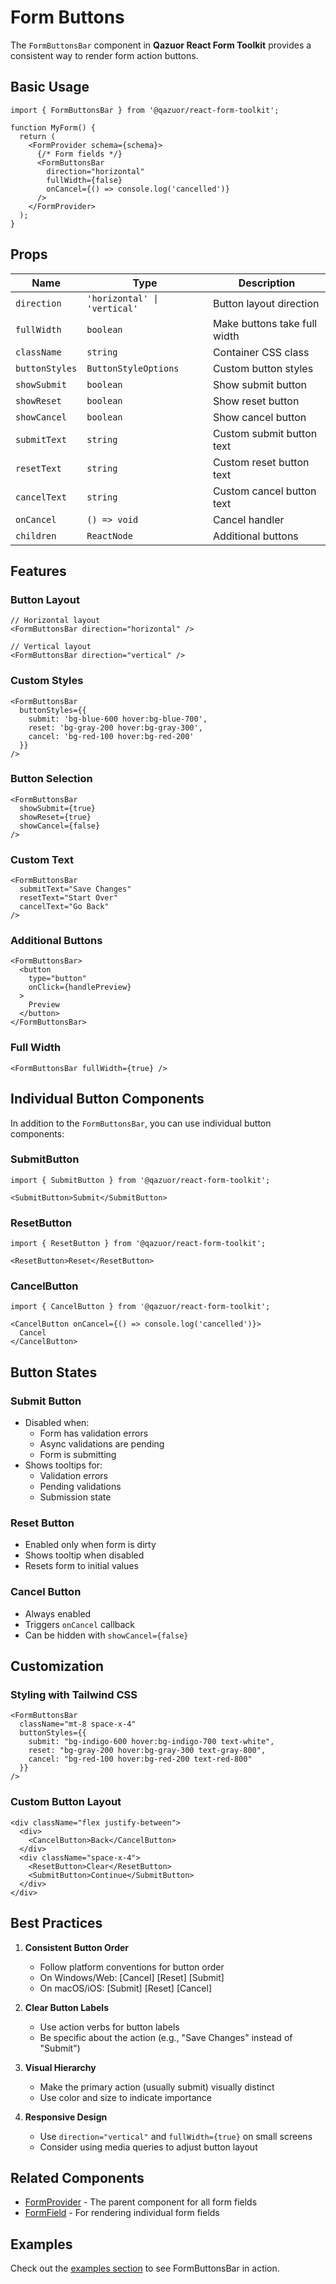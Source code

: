 # Form Buttons

The `FormButtonsBar` component in **Qazuor React Form Toolkit** provides a consistent way to render form action buttons.

## Basic Usage

```tsx
import { FormButtonsBar } from '@qazuor/react-form-toolkit';

function MyForm() {
  return (
    <FormProvider schema={schema}>
      {/* Form fields */}
      <FormButtonsBar
        direction="horizontal"
        fullWidth={false}
        onCancel={() => console.log('cancelled')}
      />
    </FormProvider>
  );
}
```

## Props

| Name | Type | Description |
|------|------|-------------|
| `direction` | `'horizontal' \| 'vertical'` | Button layout direction |
| `fullWidth` | `boolean` | Make buttons take full width |
| `className` | `string` | Container CSS class |
| `buttonStyles` | `ButtonStyleOptions` | Custom button styles |
| `showSubmit` | `boolean` | Show submit button |
| `showReset` | `boolean` | Show reset button |
| `showCancel` | `boolean` | Show cancel button |
| `submitText` | `string` | Custom submit button text |
| `resetText` | `string` | Custom reset button text |
| `cancelText` | `string` | Custom cancel button text |
| `onCancel` | `() => void` | Cancel handler |
| `children` | `ReactNode` | Additional buttons |

## Features

### Button Layout

```tsx
// Horizontal layout
<FormButtonsBar direction="horizontal" />

// Vertical layout
<FormButtonsBar direction="vertical" />
```

### Custom Styles

```tsx
<FormButtonsBar
  buttonStyles={{
    submit: 'bg-blue-600 hover:bg-blue-700',
    reset: 'bg-gray-200 hover:bg-gray-300',
    cancel: 'bg-red-100 hover:bg-red-200'
  }}
/>
```

### Button Selection

```tsx
<FormButtonsBar
  showSubmit={true}
  showReset={true}
  showCancel={false}
/>
```

### Custom Text

```tsx
<FormButtonsBar
  submitText="Save Changes"
  resetText="Start Over"
  cancelText="Go Back"
/>
```

### Additional Buttons

```tsx
<FormButtonsBar>
  <button
    type="button"
    onClick={handlePreview}
  >
    Preview
  </button>
</FormButtonsBar>
```

### Full Width

```tsx
<FormButtonsBar fullWidth={true} />
```

## Individual Button Components

In addition to the `FormButtonsBar`, you can use individual button components:

### SubmitButton

```tsx
import { SubmitButton } from '@qazuor/react-form-toolkit';

<SubmitButton>Submit</SubmitButton>
```

### ResetButton

```tsx
import { ResetButton } from '@qazuor/react-form-toolkit';

<ResetButton>Reset</ResetButton>
```

### CancelButton

```tsx
import { CancelButton } from '@qazuor/react-form-toolkit';

<CancelButton onCancel={() => console.log('cancelled')}>
  Cancel
</CancelButton>
```

## Button States

### Submit Button

- Disabled when:
  - Form has validation errors
  - Async validations are pending
  - Form is submitting
- Shows tooltips for:
  - Validation errors
  - Pending validations
  - Submission state

### Reset Button

- Enabled only when form is dirty
- Shows tooltip when disabled
- Resets form to initial values

### Cancel Button

- Always enabled
- Triggers `onCancel` callback
- Can be hidden with `showCancel={false}`

## Customization

### Styling with Tailwind CSS

```tsx
<FormButtonsBar
  className="mt-8 space-x-4"
  buttonStyles={{
    submit: "bg-indigo-600 hover:bg-indigo-700 text-white",
    reset: "bg-gray-200 hover:bg-gray-300 text-gray-800",
    cancel: "bg-red-100 hover:bg-red-200 text-red-800"
  }}
/>
```

### Custom Button Layout

```tsx
<div className="flex justify-between">
  <div>
    <CancelButton>Back</CancelButton>
  </div>
  <div className="space-x-4">
    <ResetButton>Clear</ResetButton>
    <SubmitButton>Continue</SubmitButton>
  </div>
</div>
```

## Best Practices

1. **Consistent Button Order**
   - Follow platform conventions for button order
   - On Windows/Web: [Cancel] [Reset] [Submit]
   - On macOS/iOS: [Submit] [Reset] [Cancel]

2. **Clear Button Labels**
   - Use action verbs for button labels
   - Be specific about the action (e.g., "Save Changes" instead of "Submit")

3. **Visual Hierarchy**
   - Make the primary action (usually submit) visually distinct
   - Use color and size to indicate importance

4. **Responsive Design**
   - Use `direction="vertical"` and `fullWidth={true}` on small screens
   - Consider using media queries to adjust button layout

## Related Components

- [FormProvider](/docs/form-provider) - The parent component for all form fields
- [FormField](/docs/form-field) - For rendering individual form fields

## Examples

Check out the [examples section](/examples/basic) to see FormButtonsBar in action.
